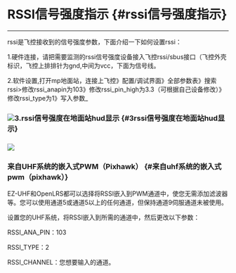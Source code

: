 # RSSI信号强度指示 {#rssi信号强度指示}

---

rssi是飞控接收到的信号强度参数，下面介绍一下如何设置rssi：

1.硬件连接，请把需要监测的rssi信号强度设备接入飞控rssi/sbus接口（飞控外壳标识，飞控上排排针为gnd,中间为vcc，下面为信号线。

2.软件设置,打开mp地面站，连接上飞控》配置/调试界面》全部参数表》搜索rssi&gt;修改rssi_anapin为103》修改rssi\_pin\_high为3.3（可根据自己设备修改）》修改rssi\_type为1》写入参数_

### ![](http://doc.cuav.net/PixHack/assets/RSSI.jpg)3.rssi信号强度在地面站hud显示 {#3rssi信号强度在地面站hud显示}

### ![](http://doc.cuav.net/PixHack/assets/RSSI2.jpg)

### 来自UHF系统的嵌入式PWM（Pixhawk） {#来自uhf系统的嵌入式pwm（pixhawk）}

EZ-UHF和OpenLRS都可以选择将RSSI嵌入到PWM通道中，使您无需添加滤波器等。您可以使用通道5或通道5以上的任何通道，但保持通道9伺服通道未被使用。

设置您的UHF系统，将RSSI嵌入到所需的通道中，然后更改以下参数：

RSSI\_ANA\_PIN：103

RSSI\_TYPE：2

RSSI\_CHANNEL：您想要输入的通道。



